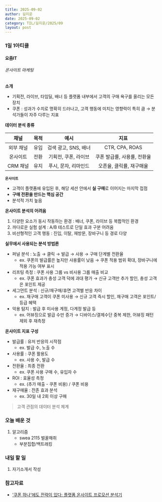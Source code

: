 ```yaml
---
title: 2025-09-02
author: 길지운
date: 2025-09-02
category: TIL/길지운/2025/09
layout: post
---
```


### 1일 1아티클
#### 요즘IT
###### 온사이트 마케팅
**소개**
- 기획전, 라이브, 타임딜, 배너 등 플랫폼 내부에서 고객의 구매 욕구를 올리는 모든 장치
- 쿠폰 : 성과가 수치로 명확히 드러나고, 고객 행동에 미치는 영향력이 특히 큼 → 분석가들이 자주 다루는 지표
  
**데이터 분석 종류**
  
| 채널 | 목적 | 예시 | 지표 |
| :---: | :---: | :---: | :---: |
| 외부 채널 | 유입 | 검색 광고, SNS, 배너 | CTR, CPA, ROAS |
| 온사이트 | 전환 | 기획전, 쿠폰, 라이브 | 쿠폰 발급률, 사용률, 전환율 |
| CRM 채널 | 유지 | 푸시, 문자, 리마인드 | 오픈율, 클릭률, 재구매율 |
  
**`온사이트`**
- 고객이 플랫폼에 유입된 후, 해당 세션 안에서 **실 구매**로 이어지는 마지막 접점
- **구매 전환을 만드는 핵심 공간**
- 분석적 가치 높음
  
**온사이트 분석의 어려움**
1. 다양한 요소가 동시 작동하는 환경 : 배너, 쿠폰, 라이브 등 복합적인 환경
2. 까다로운 실험 설계 : A/B 테스트로 단일 효과 구분 어려움
3. 비선형적인 고객 행동 : 진입, 이탈, 재방문, 장바구니 등 경로 다양
  
**실무에서 사용되는 분석 방법론**
- 퍼널 분석 : 노출 → 클릭 → 발급 → 사용 → 구매 단계별 전환율
  - ex. 쿠폰의 발급률은 높지만 사용률이 낮음 → 쿠폰 적용 범위 확대, 장바구니에 적용 가능 여부 표시
- 리프팅 측정 : 쿠폰 사용 그룹 vs 비사용 그룹 매출 비교
  - ex. 쿠폰 효과가 충성 고객 덕에 과대 평가 → 신규 고객만 추가 할인, 충성 고객은 포인트 제공
- 세그먼트 분석 : 신규/재구매/휴면 고객별 반응 차이
  - ex. 재구매 고객이 쿠폰 미사용 → 신규 고객 즉시 할인, 재구매 고객은 포인트/등급 혜택
- 악용 탐지 : 발급 후 미사용 계정, 다계정 발급 등
  - ex. 어뷰징으로 발급 수만 증가 → 디바이스/결제수단 중복 제한, 어뷰징 패턴 제외 후 재측정
  
**온사이트 지표 구성**
- 발급률 : 유저 반응의 시작점
  - ex. 발급 수, 노출 수
- 사용률 : 쿠폰 활용도
  - ex. 사용 수, 발급 수
- 전환율 : 최종 전환
  - ex. 쿠폰 사용 구매 수, 유입자 수
- ROI : 효율성 측정
  - ex. (추가 매출 - 쿠폰 비용) / 쿠폰 비용
- 재구매율 : 잔존 효과 분석
  - ex. 30일 내 2회 이상 구매
  
> 고객 관점의 데이터 분석 체계
  
### 오늘 배운 것
1. 알고리즘
   - swea 2115 벌꿀채취
   - 부분집합/백트래킹
  
### 내일 할 일
1. 자기소개서 작성
  
### 참고자료
- ['쿠폰 하나'에도 전략이 있다: 플랫폼 온사이트 프로모션 분석기](https://yozm.wishket.com/magazine/detail/3318/)
